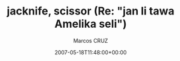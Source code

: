 ---
title: 'jacknife, scissor (Re: "jan li tawa Amelika seli")'
posts: 1
hash: 't789'
author: 'Marcos CRUZ'
date: 2007-05-18T11:48:00+00:00
sources:
  - http://forums.tokipona.org/viewtopic.php%3Ft=789.html
---